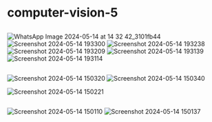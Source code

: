 # computer-vision-5

##

![WhatsApp Image 2024-05-14 at 14 32 42_3101fb44](https://github.com/Shehab-Hegab/computer-vision-5/assets/137138481/856c2741-07b6-4fa6-8020-82772500490f)
![Screenshot 2024-05-14 193300](https://github.com/Shehab-Hegab/computer-vision-5/assets/137138481/bce77e43-73fe-4008-9331-54f1e69079e4)
![Screenshot 2024-05-14 193238](https://github.com/Shehab-Hegab/computer-vision-5/assets/137138481/5d9779d6-f4d1-4f05-8479-90c852a7147b)
![Screenshot 2024-05-14 193209](https://github.com/Shehab-Hegab/computer-vision-5/assets/137138481/2fbde46b-2ff8-4c6a-b963-a724bdb1c1a5)
![Screenshot 2024-05-14 193139](https://github.com/Shehab-Hegab/computer-vision-5/assets/137138481/22f217ec-115a-4357-8491-40f9425f2acb)
![Screenshot 2024-05-14 193114](https://github.com/Shehab-Hegab/computer-vision-5/assets/137138481/322b0c86-9d1a-4130-8fb8-f43893cbcced)

##
![Screenshot 2024-05-14 150320](https://github.com/Shehab-Hegab/computer-vision-5/assets/137138481/947df5e5-4607-42af-b6fb-299436273241)
![Screenshot 2024-05-14 150340](https://github.com/Shehab-Hegab/computer-vision-5/assets/137138481/7cfb816c-4ea4-4a81-a233-9a855450e915)

![Screenshot 2024-05-14 150221](https://github.com/Shehab-Hegab/computer-vision-5/assets/137138481/469de51e-ad0b-4fa9-a899-a391c4db7da0)

##
![Screenshot 2024-05-14 150110](https://github.com/Shehab-Hegab/computer-vision-5/assets/137138481/6b73656b-e45a-4ce9-833f-0e0e4009d1f5)
![Screenshot 2024-05-14 150137](https://github.com/Shehab-Hegab/computer-vision-5/assets/137138481/d63f01f1-2bad-498f-8720-005bf04ac99c)

